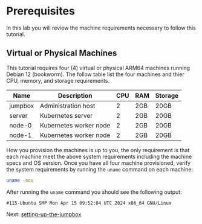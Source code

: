 # Prerequisites

In this lab you will review the machine requirements necessary to follow this tutorial.

## Virtual or Physical Machines

This tutorial requires four (4) virtual or physical ARM64 machines running Debian 12 (bookworm). The follow table list the four machines and thier CPU, memory, and storage requirements.

| Name    | Description            | CPU | RAM   | Storage |
|---------|------------------------|-----|-------|---------|
| jumpbox | Administration host    | 2   | 2GB   | 20GB    |
| server  | Kubernetes server      | 2   | 2GB   | 20GB    |
| node-0  | Kubernetes worker node | 2   | 2GB   | 20GB    |
| node-1  | Kubernetes worker node | 2   | 2GB   | 20GB    |

How you provision the machines is up to you, the only requirement is that each machine meet the above system requirements including the machine specs and OS version. Once you have all four machine provisioned, verify the system requirements by running the `uname` command on each machine:

```bash 
uname -mov
```

After running the `uname` command you should see the following output:

```text
#115-Ubuntu SMP Mon Apr 15 09:52:04 UTC 2024 x86_64 GNU/Linux
```

Next: [setting-up-the-jumpbox](02-jumpbox.md)
